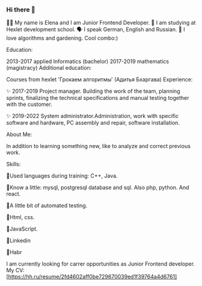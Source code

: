 ### Hi there 👋

👩‍🦰 My name is Elena and I am Junior Frontend Developer.
🔭 I am studying at Hexlet development school.
🗣 I speak German, English and Russian.
🌱 I love algorithms and gardening. Cool combo:)

Education:

2013-2017 applied Informatics (bachelor)
2017-2019 mathematics (magistracy)
Additional education:

Courses from hexlet
'Грокаем алгоритмы' (Адитья Бхаргава)
Experience:

✨ 2017-2019 Project manager. Building the work of the team, planning sprints, finalizing the technical specifications and manual testing together with the customer.

✨ 2019-2022 System administrator.Administration, work with specific software and hardware, PC assembly and repair, software installation.

About Me:

In addition to learning something new, like to analyze and correct previous work.

Skills:

🚀Used languages during training: C++, Java.

🚀Know a little: mysql, postgresql database and sql. Also php, python. And react.

🚀A little bit of automated testing.

🎯Html, css.

🎯JavaScript.

🔭Linkedin

🔭Habr

I am currently looking for carrer opportunities as Junior Frontend developer.
My CV: [https://hh.ru/resume/2fd4602aff0be729670039ed1f39764a4d6761]
